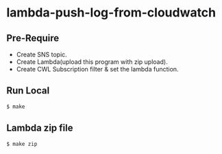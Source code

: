 # lambda-push-log-from-cloudwatch

## Pre-Require
- Create SNS topic.
- Create Lambda(upload this program with zip upload).
- Create CWL Subscription filter & set the lambda function.


## Run Local
```bash
$ make
```

## Lambda zip file
```bash
$ make zip
```
